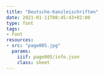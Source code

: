 ```yaml
---
title: "Deutsche-Kanzleischriften"
date: 2021-01-11T08:45:43+02:00
type: font
tags:
- Font
resources:
- src: "page005.jpg"
  params:
    iiif: page005/info.json
    class: sheet
---
```

